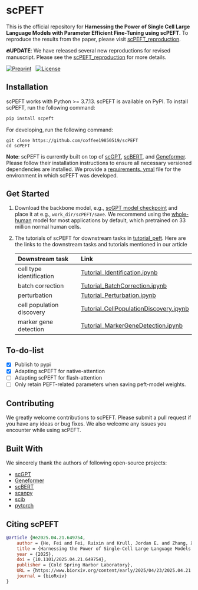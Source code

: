 # scPEFT

This is the official repository for **Harnessing the Power of Single Cell Large Language Models with Parameter Efficient
Fine-Tuning using scPEFT**. To reproduce the results from the paper, please visit [scPEFT_reproduction](https://github.com/coffee19850519/scPEFT_reproduction).

**:fire:UPDATE**: We have released several new reproductions for revised manuscript. Please see the [scPEFT_reproduction](https://github.com/coffee19850519/scPEFT_reproduction) for more details.


[![Preprint](https://img.shields.io/badge/preprint-available-brightgreen)](https://www.biorxiv.org/content/10.1101/2024.01.27.577455v1)
&nbsp;
[![License](https://img.shields.io/badge/license-MIT-blue)](https://github.com/username/repo/blob/main/LICENSE)

## Installation

scPEFT works with Python >= 3.7.13. scPEFT is available on PyPI. To install scPEFT, run the following command:

```bash
pip install scpeft
```

For developing, run the following command:

```
git clone https://github.com/coffee19850519/scPEFT
cd scPEFT
```

**Note**: scPEFT is currently built on top of [scGPT](https://github.com/bowang-lab/scGPT), [scBERT](https://github.com/TencentAILabHealthcare/scBERT), and [Geneformer](https://huggingface.co/ctheodoris/Geneformer).
Please follow their installation instructions to ensure all necessary versioned dependencies are installed. We provide a [requirements. ymal](https://github.com/SELECT-FROM/scPEFT/blob/main/requirements.yaml) file for the environment in which scPEFT was developed.

## Get Started

1. Download the backbone
   model, e.g., [scGPT model checkpoint](https://github.com/bowang-lab/scGPT/blob/main/README.md#pretrained-scgpt-model-zoo)
   and place it at e.g., `work_dir/scPEFT/save`. We recommend using
   the [whole-human](https://drive.google.com/drive/folders/1oWh_-ZRdhtoGQ2Fw24HP41FgLoomVo-y?usp=sharing) model for
   most applications by default, which pretrained on 33 million normal human cells.

2. The tutorials of scPEFT for downstream tasks
   in  [tutorial_peft](https://github.com/coffee19850519/scPEFT/tree/main/tutorial_peft). Here are the links to the
   downstream tasks and tutorials mentioned in our article

   | Downstream task           | Link                                                                                                                                           |
   |:--------------------------|:-----------------------------------------------------------------------------------------------------------------------------------------------|
   | cell type identification  | [Tutorial_Identification.ipynb](https://github.com/coffee19850519/scPEFT/blob/main/tutorial_peft/Tutorial_Identification.ipynb)                |
   | batch correction          | [Tutorial_BatchCorrection.ipynb](https://github.com/coffee19850519/scPEFT/blob/main/tutorial_peft/Tutorial_BatchCorrection.ipynb)                 |
   | perturbation              | [Tutorial_Perturbation.ipynb](https://github.com/coffee19850519/scPEFT/blob/main/tutorial_peft/Tutorial_Perturbation.ipynb)                       |
   | cell population discovery | [Tutorial_CellPopulationDiscovery.ipynb](https://github.com/coffee19850519/scPEFT/blob/main/tutorial_peft/Tutorial_CellPopulationDiscovery.ipynb) |
   | marker gene detection     | [Tutorial_MarkerGeneDetection.ipynb](https://github.com/coffee19850519/scPEFT/blob/main/tutorial_peft/Tutorial_MarkerGeneDetection.ipynb)         |

## To-do-list

- [x] Publish to pypi
- [x] Adapting scPEFT for native-attention
- [ ] Adapting scPEFT for flash-attention
- [ ] Only retain PEFT-related parameters when saving peft-model weights.

## Contributing

We greatly welcome contributions to scPEFT. Please submit a pull request if you have any ideas or bug fixes. We also
welcome any issues you encounter while using scPEFT.

## Built With

We sincerely thank the authors of following open-source projects:

- [scGPT](https://github.com/bowang-lab/scGPT)
- [Geneformer](https://huggingface.co/ctheodoris/Geneformer)
- [scBERT](https://github.com/TencentAILabHealthcare/scBERT)
- [scanpy](https://github.com/scverse/scanpy)
- [scib](https://github.com/theislab/scib)
- [pytorch](https://github.com/pytorch/pytorch)

## Citing scPEFT

```bibtex
@article {He2025.04.21.649754,
	author = {He, Fei and Fei, Ruixin and Krull, Jordan E. and Zhang, Xinyu and Gao, Mingyue and Su, Li and Chen, Yibo and Yu, Yang and Li, Jinpu and Jin, Baichuan and Chang, Yuzhou and Ma, Anjun and Ma, Qin and Xu, Dong},
	title = {Harnessing the Power of Single-Cell Large Language Models with Parameter Efficient Fine-Tuning using scPEFT},
	year = {2025},
	doi = {10.1101/2025.04.21.649754},
	publisher = {Cold Spring Harbor Laboratory},
	URL = {https://www.biorxiv.org/content/early/2025/04/23/2025.04.21.649754},
	journal = {bioRxiv}
}

```

